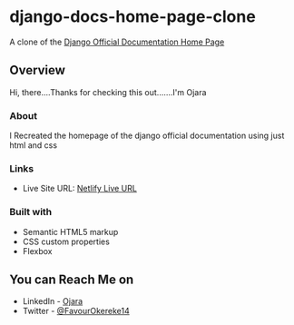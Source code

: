 # django-docs-home-page-clone
A clone of the [ Django Official Documentation Home Page](https://www.djangoproject.com/start/overview/)
 
## Overview
Hi, there....Thanks for checking this out.......I'm Ojara

### About
I Recreated the homepage of the django official documentation using just html and css

### Links

- Live Site URL: [Netlify Live URL](https://django-docs-home-page-clone.netlify.app/)

### Built with

- Semantic HTML5 markup
- CSS custom properties
- Flexbox

## You can Reach Me on 

- LinkedIn - [Ojara](https://www.linkedin.com/in/okereke-favour-230234198)
- Twitter - [@FavourOkereke14](https://twitter.com/FavourOkereke14)
